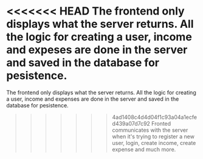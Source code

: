 <<<<<<< HEAD
The frontend only displays what the server returns. All the logic for creating a user, income and expeses are done in the server and saved in the database for pesistence.
=======
The frontend only displays what the server returns. All the logic for creating a user, income and expenses are done in the server and saved in the database for pesistence.
>>>>>>> 4ad1408c4d4d04f1c93a04a1ecfed439a07d7c92
Fronted communicates with the server when it's trying to register a new user, login, create income, create expense and much more.
